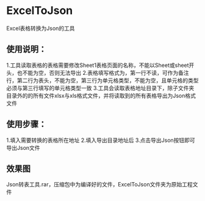 # ExcelToJson
Excel表格转换为Json的工具

## 使用说明：
1.工具读取表格的表格需要修改Sheet1表格页面的名称，不能以Sheet或sheet开头，也不能为空，否则无法导出
2.表格填写格式为，第一行不读，可作为备注行，第二行为表头，不能为空，第三行为单元格类型，不能为空，且单元格的类型必须与第三行填写的单元格类型一致
3.工具会读取表格地址目录下，除子文件夹目录外的的所有文件xlsx与xls格式文件，并将读取到的所有表格导出为Json格式文件

## 使用步骤：
1.填入需要转换的表格所在地址
2.填入导出目录地址后
3.点击导出Json按钮即可导出Json文件

## 效果图


Json转表工具.rar，压缩包中为编译好的文件，ExcelToJson文件夹为原始工程文件

